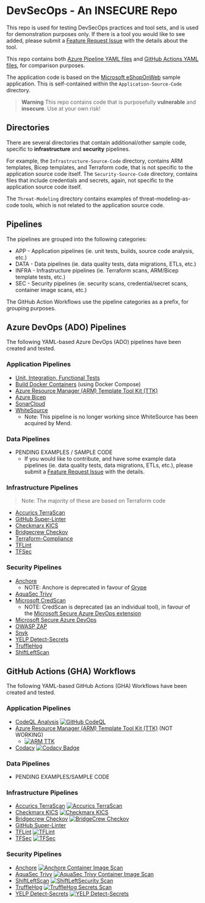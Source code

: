 # DevSecOps - An INSECURE Repo

This repo is used for testing DevSecOps practices and tool sets, and is used for demonstration purposes only. If there is a tool you would like to see added, please submit a [Feature Request Issue](https://github.com/AErmie/DevSecOps/issues/new/choose) with the details about the tool.

This repo contains both [Azure Pipeline YAML files](https://github.com/AErmie/DevSecOps/tree/main/azure-pipelines) and [GitHub Actions YAML files](https://github.com/AErmie/DevSecOps/tree/main/.github/workflows), for comparison purposes.

The application code is based on the [Microsoft eShopOnWeb](https://github.com/dotnet-architecture/eShopOnWeb) sample application. This is self-contained within the `Application-Source-Code` directory.

> **Warning**
> This repo contains code that is purposefully **vulnerable** and **insecure**. Use at your own risk!

## Directories

There are several directories that contain additional/other sample code, specific to **infrastructure** and **security** pipelines.

For example, the `Infrastructure-Source-Code` directory, contains ARM templates, Bicep templates, and Terraform code, that is not specific to the application source code itself. The `Security-Source-Code` directory, contains files that include credentials and secrets, again, not specific to the application source code itself.

The `Threat-Modeling` directory contains examples of threat-modeling-as-code tools, which is not related to the application source code.

## Pipelines

The pipelines are grouped into the following categories:

- APP - Application pipelines (ie. unit tests, builds, source code analysis, etc.)
- DATA - Data pipelines (ie. data quality tests, data migrations, ETLs, etc.)
- INFRA - Infrastructure pipelines (ie. Terraform scans, ARM/Bicep template tests, etc.)
- SEC - Security pipelines (ie. security scans, credential/secret scans, container image scans, etc.)

The GitHub Action Workflows use the pipeline categories as a prefix, for grouping purposes.

## Azure DevOps (ADO) Pipelines

The following YAML-based Azure DevOps (ADO) pipelines have been created and tested.

### Application Pipelines

- [Unit, Integration, Functional Tests](./azure-pipelines/eShopOnWeb-CI.yml)
- [Build Docker Containers](./azure-pipelines/eShopOnWeb-Docker-CI.yml) (using Docker Compose)
- [Azure Resource Manager (ARM) Template Tool Kit (TTK)](azure-pipelines/arm-ttk-pipeline.yml)
- [Azure Bicep](azure-pipelines/azure-bicep-pipeline.yml)
- [SonarCloud](azure-pipelines/sonar-cloud-pipeline.yml)
- [WhiteSource](azure-pipelines/whitesource-pipeline.yml)
  - Note: This pipeline is no longer working since WhiteSource has been acquired by Mend.

### Data Pipelines

- PENDING EXAMPLES / SAMPLE CODE
  - If you would like to contribute, and have some example data pipelines (ie. data quality tests, data migrations, ETLs, etc.), please submit a [Feature Request Issue](https://github.com/AErmie/DevSecOps/issues/new/choose) with the details.

### Infrastructure Pipelines

> Note: The majority of these are based on Terraform code

- [Accurics TerraScan](azure-pipelines/terraform-terrascan-pipeline.yml)
- [GitHub Super-Linter](azure-pipelines/terraform-githublinter-pipeline.yml)
- [Checkmarx KICS](azure-pipelines/iac-kicks-pipeline.yml)
- [Bridgecrew Checkov](azure-pipelines/terraform-checkov-pipeline.yml)
- [Terraform-Compliance](azure-pipelines/terraform-tfcompliance-pipeline.yml)
- [TFLint](azure-pipelines/terraform-tflint.yml)
- [TFSec](azure-pipelines/terraform-tfsec-pipeline.yml)

### Security Pipelines

- [Anchore](azure-pipelines/anchore-pipeline.yml)
  - NOTE: Anchore is deprecated in favour of [Grype](https://github.com/anchore/grype)
- [AquaSec Trivy](azure-pipelines/sec-trivy-pipeline.yml)
- [Microsoft CredScan](azure-pipelines/msft-credscan-pipeline.yml)
  - NOTE: CredScan is deprecated (as an individual tool), in favour of the [Microsoft Secure Azure DevOps extension](https://learn.microsoft.com/en-us/azure/defender-for-cloud/azure-devops-extension)
- [Microsoft Secure Azure DevOps](azure-pipelines/msdevopssec.yml)
- [OWASP ZAP](azure-pipelines/sec-owasp-pipeline.yml)
- [Snyk](azure-pipelines/snyk-securityScan-pipeline.yml)
- [YELP Detect-Secrets](azure-pipelines/sec-secretscan-yelpdetectsecrets.yml)
- [TruffleHog](azure-pipelines/truffleHog-secretScan-pipeline.yml)
- [ShiftLeftScan](azure-pipelines/sec-shiftleftscan-pipeline.yml)

## GitHub Actions (GHA) Workflows

The following YAML-based GitHub Actions (GHA) Workflows have been created and tested.

### Application Pipelines

- [CodeQL Analysis](.github/workflows/codeql-analysis.yml) [![GitHub CodeQL](https://github.com/AErmie/DevSecOps/actions/workflows/codeql-analysis-workflow.yml/badge.svg)](https://github.com/AErmie/DevSecOps/actions/workflows/codeql-analysis-workflow.yml)
- [Azure Resource Manager (ARM) Template Tool Kit (TTK)](.github/workflows/arm-ttk-workflow.yml) (NOT WORKING)
    - [![ARM TTK](https://github.com/AErmie/DevSecOps/actions/workflows/arm-ttk-workflow.yml/badge.svg)](https://github.com/AErmie/DevSecOps/actions/workflows/arm-ttk-workflow.yml)
- [Codacy](https://github.com/AErmie/DevSecOps/blob/main/.github/workflows/codacy-workflow.yml) [![Codacy Badge](https://app.codacy.com/project/badge/Grade/06a8a105132643e0ad4073eec9b85fbd)](https://www.codacy.com/gh/AErmie/DevSecOps/dashboard?utm_source=github.com&amp;utm_medium=referral&amp;utm_content=AErmie/DevSecOps&amp;utm_campaign=Badge_Grade)

### Data Pipelines

- PENDING EXAMPLES/SAMPLE CODE

### Infrastructure Pipelines

- [Accurics TerraScan](.github/workflows/accurics-terrascan-workflow.yml) [![Accurics TerraScan](https://github.com/AErmie/DevSecOps/actions/workflows/accurics-terrascan-workflow.yml/badge.svg)](https://github.com/AErmie/DevSecOps/actions/workflows/accurics-terrascan-workflow.yml)
- [Checkmarx KICS](.github/workflows/iac-kicks.yml) [![Checkmarx KICS](https://github.com/AErmie/DevSecOps/actions/workflows/checkmarx-iackics-workflow.yml/badge.svg)](https://github.com/AErmie/DevSecOps/actions/workflows/checkmarx-iackics-workflow.yml)
- [Bridgecrew Checkov](.github/workflows/bridgecrew-checkov-workflow.yml) [![BridgeCrew Checkov](https://github.com/AErmie/DevSecOps/actions/workflows/bridgecrew-checkov-workflow.yml/badge.svg)](https://github.com/AErmie/DevSecOps/actions/workflows/bridgecrew-checkov-workflow.yml)
- [GitHub Super-Linter](.github/workflows/github-superlinter.yml)
- [TFLint](.github/workflows/terraform-tflint-workflow.yml) [![TFLint](https://github.com/AErmie/DevSecOps/actions/workflows/terraform-tflint-workflow.yml/badge.svg)](https://github.com/AErmie/DevSecOps/actions/workflows/terraform-tflint-workflow.yml)
- [TFSec](.github/workflows/terraform-tfsec-workflow.yml) [![TFSec](https://github.com/AErmie/DevSecOps/actions/workflows/terraform-tfsec-workflow.yml/badge.svg)](https://github.com/AErmie/DevSecOps/actions/workflows/terraform-tfsec-workflow.yml)

### Security Pipelines

- [Anchore](.github/workflows/anchore-workflow.yml) [![Anchore Container Image Scan](https://github.com/AErmie/DevSecOps/actions/workflows/anchore-workflow.yml/badge.svg)](https://github.com/AErmie/DevSecOps/actions/workflows/anchore-workflow.yml)
- [AquaSec Trivy](.github/workflows/aquasec-trivy-workflow.yml) [![AquaSec Trivy Container Image Scan](https://github.com/AErmie/DevSecOps/actions/workflows/aquasec-trivy-workflow.yml/badge.svg)](https://github.com/AErmie/DevSecOps/actions/workflows/aquasec-trivy-workflow.yml)
- [ShiftLeftScan](.github/workflows/shiftleftscan.yml) [![ShiftLeftSecurity Scan](https://github.com/AErmie/DevSecOps/actions/workflows/shiftleftscan-workflow.yml/badge.svg)](https://github.com/AErmie/DevSecOps/actions/workflows/shiftleftscan-workflow.yml)
- [TruffleHog](.github/workflows/truffle-hog-workflow.yml) [![TruffleHog Secrets Scan](https://github.com/AErmie/DevSecOps/actions/workflows/truffle-hog-workflow.yml/badge.svg)](https://github.com/AErmie/DevSecOps/actions/workflows/truffle-hog-workflow.yml)
- [YELP Detect-Secrets](.github/workflows/yelp-secret-scan.yml) [![YELP Detect-Secrets](https://github.com/AErmie/DevSecOps/actions/workflows/yelp-detectsecret-workflow.yml/badge.svg?branch=main)](https://github.com/AErmie/DevSecOps/actions/workflows/yelp-detectsecret-workflow.yml)
